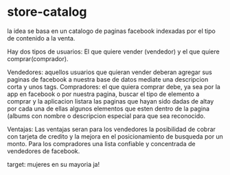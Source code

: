 store-catalog
=============

la idea se basa en un catalogo de paginas facebook indexadas por el tipo de contenido a la venta. 

Hay dos tipos de  usuarios: El que quiere vender (vendedor)  y el que quiere comprar(comprador). 

Vendedores:
aquellos usuarios que quieran vender deberan agregar sus paginas de facebook a nuestra base de datos mediate una descripcion corta y unos tags.
Compradores:
el que quiera comprar debe, ya sea por la app en facebook o por nuestra pagina, buscar el tipo de elemento a comprar y la aplicacion listara las paginas que hayan sido dadas de altay por cada una de ellas algunos elementos que esten dentro de la pagina (albums con nombre o descripcion especial para que sea reconocido.

Ventajas:
Las ventajas seran para los vendedores la posibilidad de cobrar con tarjeta de credito y la mejora en el posicionamiento de busqueda por un monto. 
Para los compradores una lista confiable y concentrada de vendedores de facebook.

target: mujeres en su mayoria ja! 

